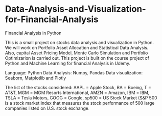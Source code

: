 # Data-Analysis-and-Visualization-for-Financial-Analysis
Financial Analysis in Python


This is a small project on stocks data analysis and visualization in Python. We will work on Portfolio Asset Allocation and Statistical Data Analysis. Also, capital Asset Pricing Model, Monte Carlo Simulation and Portfolio Optimizarion is carried out. This project is built on the course project of Python and Machine Learning for financial Analysis in Udemy.


Language: Python
Data Analysis: Numpy, Pandas
Data visualization: Seaborn, Matplotlib and Plotly


The list of the stocks considered:
AAPL = Apple Stock, 
BA = Boeing, 
T = AT&T,
MGM = MGM Resorts International,
AMZN = Amazon,
IBM = IBM,
TSLA = Tesla Motors,
GOOG = Google,
sp500 = US Stock Market (S&P 500 is a stock market index that measures the stock performance of 500 large companies listed on U.S. stock exchange.

